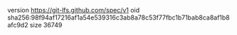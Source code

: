 version https://git-lfs.github.com/spec/v1
oid sha256:98f94af17216af1a54e539316c3ab8a78c53f77fbc1b71bab8ca8af1b8afc9d2
size 36749
